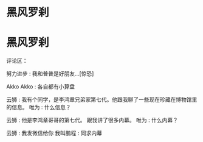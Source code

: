 # 黑风罗刹

# 黑风罗刹

评论区：

努力进步 : 我和普普是好朋友…[惊恐]

Akko Akko : 各自都有小算盘

云狮 : 我有个同学，是李鸿章兄弟家第七代。他跟我聊了一些现在珍藏在博物馆里的信息。 唯为 : 什么信息？

云狮 : 他是李鸿章哥哥的第七代。 跟我讲了很多内幕。 唯为 : 什么内幕？

云狮 : 我发微信给你 我叫鹏程 : 同求内幕